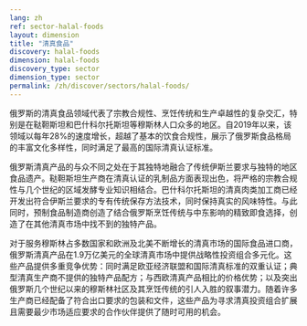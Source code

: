 ```yaml
---
lang: zh
ref: sector-halal-foods
layout: dimension
title: "清真食品"
discovery: halal-foods
dimension: halal-foods
discovery_type: sector
dimension_type: sector
permalink: /zh/discover/sectors/halal-foods/
---
```


俄罗斯的清真食品领域代表了宗教合规性、烹饪传统和生产卓越性的复杂交汇，特别是在鞑靼斯坦和巴什科尔托斯坦等穆斯林人口众多的地区。自2019年以来，该领域以每年28%的速度增长，超越了基本的饮食合规性，展示了俄罗斯食品格局的丰富文化多样性，同时满足了最高的国际清真认证标准。

俄罗斯清真产品的与众不同之处在于其独特地融合了传统伊斯兰要求与独特的地区食品遗产。鞑靼斯坦生产商在清真认证的乳制品方面表现出色，将严格的宗教合规性与几个世纪的区域发酵专业知识相结合。巴什科尔托斯坦的清真肉类加工商已经开发出符合伊斯兰要求的专有传统保存方法技术，同时保持真实的风味特性。与此同时，预制食品制造商创造了结合俄罗斯烹饪传统与中东影响的精致即食选择，创造了在其他清真市场中找不到的独特产品。

对于服务穆斯林占多数国家和欧洲及北美不断增长的清真市场的国际食品进口商，俄罗斯清真产品在1.9万亿美元的全球清真市场中提供战略性投资组合多元化。这些产品提供多重竞争优势：同时满足欧亚经济联盟和国际清真标准的双重认证；典型清真生产商不提供的独特产品配方；与西欧清真产品相比的价格优势；以及突出俄罗斯几个世纪以来的穆斯林社区及其烹饪传统的引人入胜的叙事潜力。随着许多生产商已经配备了符合出口要求的包装和文件，这些产品为寻求清真投资组合扩展且需要最少市场适应要求的合作伙伴提供了随时可用的机会。
